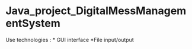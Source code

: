 # Java_project_DigitalMessManagementSystem

 Use technologies : 
          * GUI interface
	  *File input/output
